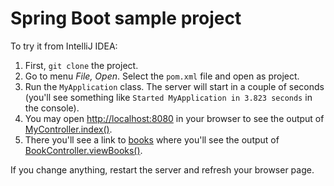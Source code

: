 # Spring Boot sample project

To try it from IntelliJ IDEA:

1. First, `git clone` the project.
1. Go to menu _File, Open_. Select the `pom.xml` file and open as project.
1. Run the `MyApplication` class.
The server will start in a couple of seconds
(you'll see something like `Started MyApplication in 3.823 seconds` in the console).
1. You may open [http://localhost:8080](http://localhost:8080)
in your browser to see the output of
[MyController.index()](https://github.com/fmaylinch/springboot-sample/blob/master/src/main/java/com/codethen/springboot/sample/controller/MyController.java#L12).
1. There you'll see a link to [books](http://localhost:8080/books) where you'll see the output of
[BookController.viewBooks()](https://github.com/fmaylinch/springboot-sample/blob/master/src/main/java/com/codethen/springboot/sample/controller/BookController.java#L13).      

If you change anything, restart the server and refresh your browser page.
